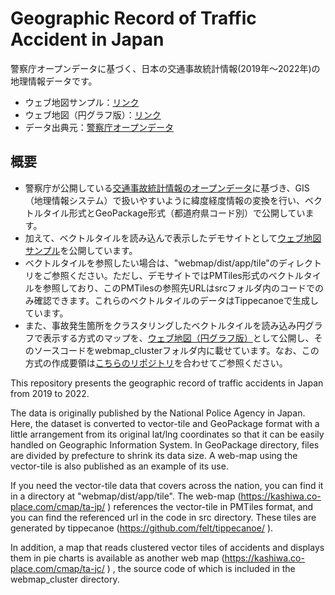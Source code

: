# Geographic Record of Traffic Accident in Japan 
警察庁オープンデータに基づく、日本の交通事故統計情報(2019年〜2022年)の地理情報データです。

- ウェブ地図サンプル：[リンク](https://kashiwa.co-place.com/cmap/ta-jp/)
- ウェブ地図（円グラフ版）：[リンク](https://kashiwa.co-place.com/cmap/ta-jc/)
- データ出典元：[警察庁オープンデータ](https://www.npa.go.jp/publications/statistics/koutsuu/opendata/index_opendata.html)

## 概要
- 警察庁が公開している[交通事故統計情報のオープンデータ](https://www.npa.go.jp/publications/statistics/koutsuu/opendata/index_opendata.html)に基づき、GIS（地理情報システム）で扱いやすいように緯度経度情報の変換を行い、ベクトルタイル形式とGeoPackage形式（都道府県コード別）で公開しています。
- 加えて、ベクトルタイルを読み込んで表示したデモサイトとして[ウェブ地図サンプル](https://kashiwa.co-place.com/cmap/ta-jp/)を公開しています。
- ベクトルタイルを参照したい場合は、"webmap/dist/app/tile"のディレクトリをご参照ください。ただし、デモサイトではPMTiles形式のベクトルタイルを参照しており、このPMTilesの参照先URLはsrcフォルダ内のコードでのみ確認できます。これらのベクトルタイルのデータはTippecanoeで生成しています。
- また、事故発生箇所をクラスタリングしたベクトルタイルを読み込み円グラフで表示する方式のマップを、[ウェブ地図（円グラフ版）](https://kashiwa.co-place.com/cmap/ta-jc/)として公開し、そのソースコードをwebmap_clusterフォルダ内に載せています。なお、この方式の作成要領は[こちらのリポジトリ](https://github.com/sanskruthiya/ta-chiba2022)を合わせてご参照ください。

This repository presents the geographic record of traffic accidents in Japan from 2019 to 2022.

The data is originally published by the National Police Agency in Japan.
Here, the dataset is converted to vector-tile and GeoPackage format with a little arrangement from its original lat/lng coordinates 
so that it can be easily handled on Geographic Information System.
In GeoPackage directory, files are divided by prefecture to shrink its data size.
A web-map using the vector-tile is also published as an example of its use.

If you need the vector-tile data that covers across the nation, you can find it in a directory at "webmap/dist/app/tile".
The web-map (https://kashiwa.co-place.com/cmap/ta-jp/ ) references the vector-tile in PMTiles format, and you can find the referenced url in the code in src directory.
These tiles are generated by tippecanoe (https://github.com/felt/tippecanoe/ ).

In addition, a map that reads clustered vector tiles of accidents and displays them in pie charts is available as another web map (https://kashiwa.co-place.com/cmap/ta-jc/ ) , the source code of which is included in the webmap_cluster directory.
